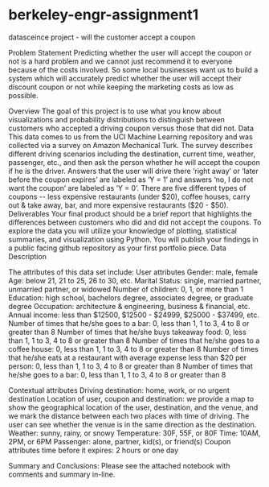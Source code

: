 # berkeley-engr-assignment1
datasceince project - will the customer accept a coupon

Problem Statement
Predicting whether the user will accept the coupon or not is a hard problem and we cannot just recommend it to everyone because of the costs involved.
So some local businesses want us to build a system which will accurately predict whether the user will accept their discount coupon or not while keeping the marketing costs as low as possible.

Overview
The goal of this project is to use what you know about visualizations and probability distributions to distinguish between customers who accepted a driving coupon versus those that did not.
Data
This data comes to us from the UCI Machine Learning repository and was collected via a survey on Amazon Mechanical Turk. The survey describes different driving scenarios including the destination, current time, weather, passenger, etc., and then ask the person whether he will accept the coupon if he is the driver. Answers that the user will drive there ‘right away’ or ‘later before the coupon expires’ are labeled as ‘Y = 1’ and answers ‘no, I do not want the coupon’ are labeled as ‘Y = 0’. There are five different types of coupons -- less expensive restaurants (under \$20), coffee houses, carry out & take away, bar, and more expensive restaurants (\$20 - \$50).
Deliverables
Your final product should be a brief report that highlights the differences between customers who did and did not accept the coupons. To explore the data you will utilize your knowledge of plotting, statistical summaries, and visualization using Python. You will publish your findings in a public facing github repository as your first portfolio piece.
Data Description

The attributes of this data set include:
User attributes
Gender: male, female
Age: below 21, 21 to 25, 26 to 30, etc.
Marital Status: single, married partner, unmarried partner, or widowed
Number of children: 0, 1, or more than 1
Education: high school, bachelors degree, associates degree, or graduate degree
Occupation: architecture & engineering, business & financial, etc.
Annual income: less than \$12500, \$12500 - \$24999, \$25000 - \$37499, etc.
Number of times that he/she goes to a bar: 0, less than 1, 1 to 3, 4 to 8 or greater than 8
Number of times that he/she buys takeaway food: 0, less than 1, 1 to 3, 4 to 8 or greater than 8
Number of times that he/she goes to a coffee house: 0, less than 1, 1 to 3, 4 to 8 or greater than 8
Number of times that he/she eats at a restaurant with average expense less than \$20 per person: 0, less than 1, 1 to 3, 4 to 8 or greater than 8
Number of times that he/she goes to a bar: 0, less than 1, 1 to 3, 4 to 8 or greater than 8

Contextual attributes
Driving destination: home, work, or no urgent destination
Location of user, coupon and destination: we provide a map to show the geographical location of the user, destination, and the venue, and we mark the distance between each two places with time of driving. The user can see whether the venue is in the same direction as the destination.
Weather: sunny, rainy, or snowy
Temperature: 30F, 55F, or 80F
Time: 10AM, 2PM, or 6PM
Passenger: alone, partner, kid(s), or friend(s)
Coupon attributes
time before it expires: 2 hours or one day

Summary and Conclusions:
Please see the attached notebook with comments and summary in-line.

